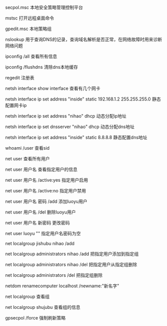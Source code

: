 secpol.msc  本地安全策略管理控制平台

mstsc 打开远程桌面命令

gpedit.msc  本地策略组

nslookup 用于查询DNS的记录，查询域名解析是否正常，在网络故障时用来诊断网络问题 

ipconfig /all 查看所有信息

ipconfig /flushdns 清除dns本地缓存

regedit 注册表

netsh interface show interface  查看有几个网卡

netsh interface ip set address "inside" static 192.168.1.2 255.255.255.0  静态配置网卡ip

netsh interface ip set address "nihao" dhcp 动态分配ip地址

netsh interface ip set dnsserver "nihao" dhcp  动态分配dns地址

netsh interface ip set address "inside" static 8.8.8.8  静态配置dns地址

whoami /user  查看sid

net user 查看所有用户

net user 用户名  查看指定用户的信息

net user 用户名 /active:yes 指定用户启用

net user 用户名 /active:no 指定用户禁用

net user 用户名 密码 /add 添加luoyu用户

net user 用户名 /del 删除luoyu用户

net user 用户名 新密码 更改密码

net user luoyu ""  指定用户名密码为空

net localgroup jishubu nihao /add    

net localgroup administrators nihao /add 把指定用户添加到指定组

net localgroup administrators nihao /del  把指定用户从指定组删除

net localgroup administrators /del 把指定组删除

netdom renamecomputer localhost /newname:"新名字"

net localgroup 查看组

net localgroup  shujubu  查看组的信息

gpsecpol /force 强制刷新策略